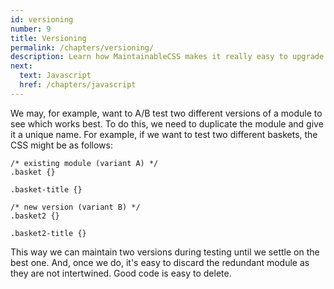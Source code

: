 ```yaml
---
id: versioning
number: 9
title: Versioning
permalink: /chapters/versioning/
description: Learn how MaintainableCSS makes it really easy to upgrade and AB test modules for rapidly evolving websites.
next:
  text: Javascript
  href: /chapters/javascript
---
```


We may, for example, want to A/B test two different versions of a module to see which works best. To do this, we need to duplicate the module and give it a unique name. For example, if we want to test two different baskets, the CSS might be as follows:

```
/* existing module (variant A) */
.basket {}

.basket-title {}

/* new version (variant B) */
.basket2 {}

.basket2-title {}
```

This way we can maintain two versions during testing until we settle on the best one. And, once we do, it's easy to discard the redundant module as they are not intertwined. Good code is easy to delete.